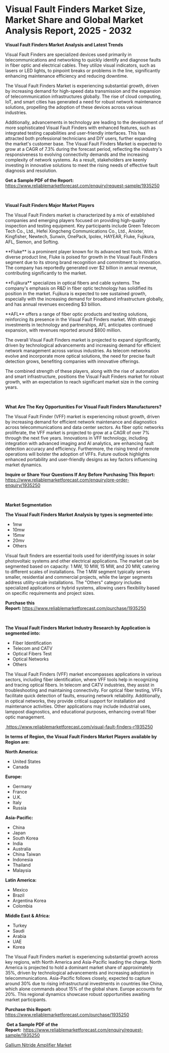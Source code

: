 <p><h1>Visual Fault Finders Market Size, Market Share and Global Market Analysis Report, 2025 - 2032</h1></p><p><strong>Visual Fault Finders Market Analysis and Latest Trends</strong></p>
<p><p>Visual Fault Finders are specialized devices used primarily in telecommunications and networking to quickly identify and diagnose faults in fiber optic and electrical cables. They utilize visual indicators, such as lasers or LED lights, to pinpoint breaks or problems in the line, significantly enhancing maintenance efficiency and reducing downtime.</p><p>The Visual Fault Finders Market is experiencing substantial growth, driven by increasing demand for high-speed data transmission and the expansion of telecommunication infrastructures globally. The rise of cloud computing, IoT, and smart cities has generated a need for robust network maintenance solutions, propelling the adoption of these devices across various industries.</p><p>Additionally, advancements in technology are leading to the development of more sophisticated Visual Fault Finders with enhanced features, such as integrated testing capabilities and user-friendly interfaces. This has attracted both professional technicians and DIY users, further expanding the market's customer base. The Visual Fault Finders Market is expected to grow at a CAGR of 7.3% during the forecast period, reflecting the industry's responsiveness to evolving connectivity demands and the increasing complexity of network systems. As a result, stakeholders are keenly investing in innovative solutions to meet the rising needs of effective fault diagnosis and resolution.</p></p>
<p><strong>Get a Sample PDF of the Report:&nbsp;</strong> <a href="https://www.reliablemarketforecast.com/enquiry/request-sample/1935250?utm_campaign=3452&utm_medium=2&utm_source=Github&utm_content=ia&utm_term=06042025&utm_id=visual-fault-finders">https://www.reliablemarketforecast.com/enquiry/request-sample/1935250</a></p>
<p>&nbsp;</p>
<p><strong>Visual Fault Finders Major Market Players</strong></p>
<p><p>The Visual Fault Finders market is characterized by a mix of established companies and emerging players focused on providing high-quality inspection and testing equipment. Key participants include Green Telecom Tech Co., Ltd., Hefei Xingcheng Communications Co., Ltd., Anixter, Kingfisher, Newtech, Sunwin, OnePack, Ipolex, HAYEAR, Fluke, Fujikura, AFL, Siemon, and Softing.</p><p>**Fluke** is a prominent player known for its advanced test tools. With a diverse product line, Fluke is poised for growth in the Visual Fault Finders segment due to its strong brand recognition and commitment to innovation. The company has reportedly generated over $2 billion in annual revenue, contributing significantly to the market.</p><p>**Fujikura** specializes in optical fibers and cable systems. The company's emphasis on R&D in fiber optic technology has solidified its position in the market. Fujikura is expected to see sustained growth, especially with the increasing demand for broadband infrastructure globally, and has annual revenues exceeding $3 billion.</p><p>**AFL** offers a range of fiber optic products and testing solutions, reinforcing its presence in the Visual Fault Finders market. With strategic investments in technology and partnerships, AFL anticipates continued expansion, with revenues reported around $800 million.</p><p>The overall Visual Fault Finders market is projected to expand significantly, driven by technological advancements and increasing demand for efficient network management across various industries. As telecom networks evolve and incorporate more optical solutions, the need for precise fault detection grows, benefiting companies with innovative offerings.</p><p>The combined strength of these players, along with the rise of automation and smart infrastructure, positions the Visual Fault Finders market for robust growth, with an expectation to reach significant market size in the coming years.</p></p>
<p>&nbsp;</p>
<p><strong>What Are The Key Opportunities For Visual Fault Finders Manufacturers?</strong></p>
<p><p>The Visual Fault Finder (VFF) market is experiencing robust growth, driven by increasing demand for efficient network maintenance and diagnostics across telecommunications and data center sectors. As fiber optic networks proliferate, the VFF market is projected to grow at a CAGR of over 7% through the next five years. Innovations in VFF technology, including integration with advanced imaging and AI analytics, are enhancing fault detection accuracy and efficiency. Furthermore, the rising trend of remote operations will bolster the adoption of VFFs. Future outlook highlights enhanced portability and user-friendly designs as key factors influencing market dynamics.</p></p>
<p><strong>Inquire or Share Your Questions If Any Before Purchasing This Report:</strong> <a href="https://www.reliablemarketforecast.com/enquiry/pre-order-enquiry/1935250?utm_campaign=3452&utm_medium=2&utm_source=Github&utm_content=ia&utm_term=06042025&utm_id=visual-fault-finders">https://www.reliablemarketforecast.com/enquiry/pre-order-enquiry/1935250</a></p>
<p>&nbsp;</p>
<p><strong>Market Segmentation</strong></p>
<p><strong>The Visual Fault Finders Market Analysis by types is segmented into:</strong></p>
<p><ul><li>1mw</li><li>10mw</li><li>15mw</li><li>20mv</li><li>Others</li></ul></p>
<p><p>Visual fault finders are essential tools used for identifying issues in solar photovoltaic systems and other electrical applications. The market can be segmented based on capacity: 1 MW, 10 MW, 15 MW, and 20 MW, catering to different scales of installations. The 1 MW segment typically serves smaller, residential and commercial projects, while the larger segments address utility-scale installations. The "Others" category includes specialized applications or hybrid systems, allowing users flexibility based on specific requirements and project sizes.</p></p>
<p><strong>Purchase this Report:&nbsp;</strong><a href="https://www.reliablemarketforecast.com/purchase/1935250?utm_campaign=3452&utm_medium=2&utm_source=Github&utm_content=ia&utm_term=06042025&utm_id=visual-fault-finders">https://www.reliablemarketforecast.com/purchase/1935250</a></p>
<p>&nbsp;</p>
<p><strong>The Visual Fault Finders Market Industry Research by Application is segmented into:</strong></p>
<p><ul><li>Fiber Identification</li><li>Telecom and CATV</li><li>Optical Fibers Test</li><li>Optical Networks</li><li>Others</li></ul></p>
<p><p>The Visual Fault Finders (VFF) market encompasses applications in various sectors, including fiber identification, where VFF tools help in recognizing and tracing optical fibers. In telecom and CATV industries, they assist in troubleshooting and maintaining connectivity. For optical fiber testing, VFFs facilitate quick detection of faults, ensuring network reliability. Additionally, in optical networks, they provide critical support for installation and maintenance activities. Other applications may include industrial uses, lamppost diagnostics, and educational purposes, enhancing overall fiber optic management.</p></p>
<p><a href="https://www.reliablemarketforecast.com/visual-fault-finders-r1935250?utm_campaign=3452&utm_medium=2&utm_source=Github&utm_content=ia&utm_term=06042025&utm_id=visual-fault-finders">&nbsp;https://www.reliablemarketforecast.com/visual-fault-finders-r1935250</a></p>
<p><strong>In terms of Region, the Visual Fault Finders Market Players available by Region are:</strong></p>
<p>
    <p> <strong> North America: </strong>
        <ul>
            <li>United States</li>
            <li>Canada</li>
        </ul>
        </p> 
    <p> <strong> Europe: </strong>
        <ul>
            <li>Germany</li>
            <li>France</li>
            <li>U.K.</li>
            <li>Italy</li>
            <li>Russia</li>
        </ul>
        </p> 
    <p> <strong> Asia-Pacific: </strong>
        <ul>
            <li>China</li>
            <li>Japan</li>
            <li>South Korea</li>
            <li>India</li>
            <li>Australia</li>
            <li>China Taiwan</li>
            <li>Indonesia</li>
            <li>Thailand</li>
            <li>Malaysia</li>
        </ul>
        </p> 
    <p> <strong> Latin America: </strong>
        <ul>
            <li>Mexico</li>
            <li>Brazil</li>
            <li>Argentina Korea</li>
            <li>Colombia</li>
        </ul>
        </p> 
    <p> <strong> Middle East & Africa: </strong>
        <ul>
            <li>Turkey</li>
            <li>Saudi</li>
            <li>Arabia</li>
            <li>UAE</li>
            <li>Korea</li>
        </ul>
    </p>
    </p>
<p><p>The Visual Fault Finders market is experiencing substantial growth across key regions, with North America and Asia-Pacific leading the charge. North America is projected to hold a dominant market share of approximately 35%, driven by technological advancements and increasing adoption in telecommunications. Asia-Pacific follows closely, expected to capture around 30% due to rising infrastructural investments in countries like China, which alone commands about 15% of the global share. Europe accounts for 20%. This regional dynamics showcase robust opportunities awaiting market participants.</p></p>
<p><strong>Purchase this Report: </strong><a href="https://www.reliablemarketforecast.com/purchase/1935250?utm_campaign=3452&utm_medium=2&utm_source=Github&utm_content=ia&utm_term=06042025&utm_id=visual-fault-finders">https://www.reliablemarketforecast.com/purchase/1935250</a></p>
<p>&nbsp;<strong>Get a Sample PDF of the Report:&nbsp;&nbsp;</strong><a href="https://www.reliablemarketforecast.com/enquiry/request-sample/1935250?utm_campaign=3452&utm_medium=2&utm_source=Github&utm_content=ia&utm_term=06042025&utm_id=visual-fault-finders">https://www.reliablemarketforecast.com/enquiry/request-sample/1935250</a></p>
<p><strong></strong></p>
<p><p><a href="https://github.com/hamremunazm4/Market-Research-Report-List-1/blob/main/gallium-nitride-amplifier-market.md?utm_campaign=3452&utm_medium=2&utm_source=Github&utm_content=ia&utm_term=06042025&utm_id=visual-fault-finders">Gallium Nitride Amplifier Market</a></p></p>